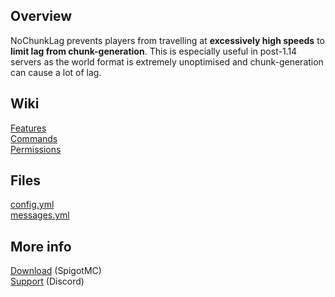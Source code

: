 ## Overview
NoChunkLag prevents players from travelling at **excessively high speeds** to **limit lag from chunk-generation**. This is especially useful in post-1.14 servers as the world format is extremely unoptimised and chunk-generation can cause a lot of lag.

## Wiki
[Features](https://gitlab.com/Zenya4/no-chunk-lag/-/wikis/Features)<br>
[Commands](https://gitlab.com/Zenya4/no-chunk-lag/-/wikis/Commands)<br>
[Permissions](https://gitlab.com/Zenya4/no-chunk-lag/-/wikis/Permissions)

## Files
[config.yml](https://gitlab.com/Zenya4/no-chunk-lag/-/tree/master/core/src/main/resources/config.yml)<br>
[messages.yml](https://gitlab.com/Zenya4/no-chunk-lag/-/tree/master/core/src/main/resources/messages.yml)

## More info
[Download](https://www.spigotmc.org/resources/%E2%9D%8C%E2%9C%88%EF%B8%8F-nochunklag-%E2%9C%88%EF%B8%8F%E2%9D%8C-elytra-and-trident-speed-nerf-cooldowns-more.72879/) (SpigotMC)<br>
[Support](https://discord.gg/KGuaxpM) (Discord)